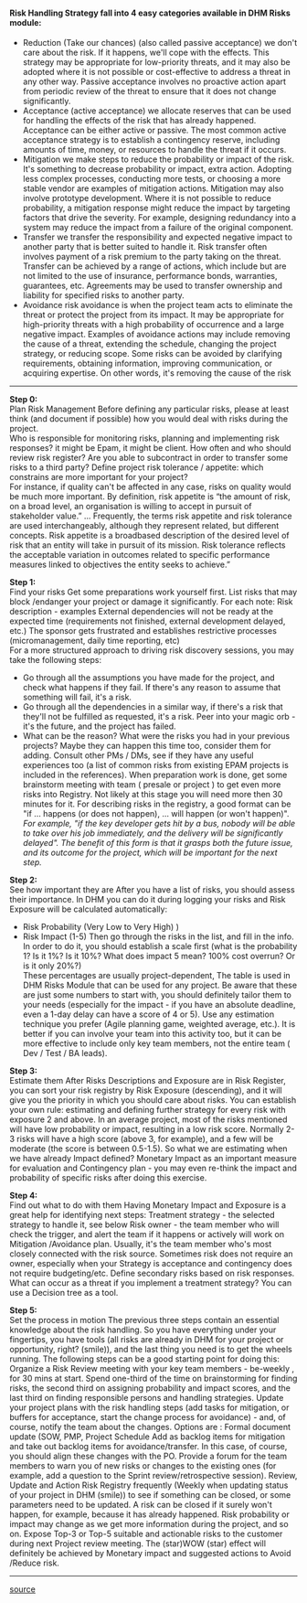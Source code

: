 #### Risk Handling Strategy fall into 4 easy categories available in DHM Risks module:
- Reduction (Take our chances) (also called passive acceptance) we don't care about the risk. If it happens, we'll cope with the effects. This strategy may be appropriate for low-priority threats, and it may also be adopted where it is not possible or cost-effective to address a threat in any other way. Passive acceptance involves no proactive action apart from periodic review of the threat to ensure that it does not change significantly.
- Acceptance (active acceptance) we allocate reserves that can be used for handling the effects of the risk that has already happened. Acceptance can be either active or passive. The most common active acceptance strategy is to establish a contingency reserve, including amounts of time, money, or resources to handle the threat if it occurs.
- Mitigation we make steps to reduce the probability or impact of the risk. It's something to decrease probability or impact, extra action. Adopting less complex processes, conducting more tests, or choosing a more stable vendor are examples of mitigation actions. Mitigation may also involve prototype development. Where it is not possible to reduce probability, a mitigation response might reduce the impact by targeting factors that drive the severity. For example, designing redundancy into a system may reduce the impact from a failure of the original component.
- Transfer we transfer the responsibility and expected negative impact to another party that is better suited to handle it. Risk transfer often involves payment of a risk premium to the party taking on the threat. Transfer can be achieved by a range of actions, which include but are not limited to the use of insurance, performance bonds, warranties, guarantees, etc. Agreements may be used to transfer ownership and liability for specified risks to another party.
- Avoidance risk avoidance is when the project team acts to eliminate the threat or protect the project from its impact. It may be appropriate for high-priority threats with a high probability of occurrence and a large negative impact. Examples of avoidance actions may include removing the cause of a threat, extending the schedule, changing the project strategy, or reducing scope. Some risks can be avoided by clarifying requirements, obtaining information, improving communication, or acquiring expertise. On other words, it's removing the cause of the risk

---

**Step 0:**  
Plan Risk Management Before defining any particular risks, please at least think (and document if possible) how you would deal with risks during the project.  
Who is responsible for monitoring risks, planning and implementing risk responses? it might be Epam, it might be client. How often and who should review risk register? Are you able to subcontract in order to transfer some risks to a third party? Define project risk tolerance / appetite: which constrains are more important for your project?  
For instance, if quality can't be affected in any case, risks on quality would be much more important. By definition, risk appetite is “the amount of risk, on a broad level, an organisation is willing to accept in pursuit of stakeholder value.” ... Frequently, the terms risk appetite and risk tolerance are used interchangeably, although they represent related, but different concepts. Risk appetite is a broadbased description of the desired level of risk that an entity will take in pursuit of its mission. Risk tolerance reflects the acceptable variation in outcomes related to specific performance measures linked to objectives the entity seeks to achieve.”

**Step 1:**  
Find your risks Get some preparations work yourself first. List risks that may block /endanger your project or damage it significantly. For each note: Risk description - examples External dependencies will not be ready at the expected time (requirements not finished, external development delayed, etc.) The sponsor gets frustrated and establishes restrictive processes (micromanagement, daily time reporting, etc)  
For a more structured approach to driving risk discovery sessions, you may take the following steps:

- Go through all the assumptions you have made for the project, and check what happens if they fail. If there's any reason to assume that something will fail, it's a risk.
- Go through all the dependencies in a similar way, if there's a risk that they'll not be fulfilled as requested, it's a risk. Peer into your magic orb - it's the future, and the project has failed.
- What can be the reason? What were the risks you had in your previous projects? Maybe they can happen this time too, consider them for adding. Consult other PMs / DMs, see if they have any useful experiences too (a list of common risks from existing EPAM projects is included in the references). When preparation work is done, get some brainstorm meeting with team ( presale or project ) to get even more risks into Registry. Not likely at this stage you will need more then 30 minutes for it. For describing risks in the registry, a good format can be "if … happens (or does not happen), … will happen (or won't happen)".  
    _For example, "if the key developer gets hit by a bus, nobody will be able to take over his job immediately, and the delivery will be significantly delayed". The benefit of this form is that it grasps both the future issue, and its outcome for the project, which will be important for the next step._

**Step 2:**  
See how important they are After you have a list of risks, you should assess their importance. In DHM you can do it during logging your risks and Risk Exposure will be calculated automatically:

- Risk Probability (Very Low to Very High) )
- Risk Impact (1-5) Then go through the risks in the list, and fill in the info. In order to do it, you should establish a scale first (what is the probability 1? Is it 1%? Is it 10%? What does impact 5 mean? 100% cost overrun? Or is it only 20%?)  
    These percentages are usually project-dependent, The table is used in DHM Risks Module that can be used for any project. Be aware that these are just some numbers to start with, you should definitely tailor them to your needs (especially for the impact - if you have an absolute deadline, even a 1-day delay can have a score of 4 or 5). Use any estimation technique you prefer (Agile planning game, weighted average, etc.). It is better if you can involve your team into this activity too, but it can be more effective to include only key team members, not the entire team ( Dev / Test / BA leads).

**Step 3:**  
Estimate them After Risks Descriptions and Exposure are in Risk Register, you can sort your risk registry by Risk Exposure (descending), and it will give you the priority in which you should care about risks. You can establish your own rule: estimating and defining further strategy for every risk with exposure 2 and above. In an average project, most of the risks mentioned will have low probability or impact, resulting in a low risk score. Normally 2-3 risks will have a high score (above 3, for example), and a few will be moderate (the score is between 0.5-1.5). So what we are estimating when we have already Impact defined? Monetary Impact as an important measure for evaluation and Contingency plan - you may even re-think the impact and probability of specific risks after doing this exercise.

**Step 4:**  
Find out what to do with them Having Monetary Impact and Exposure is a great help for identifying next steps: Treatment strategy - the selected strategy to handle it, see below Risk owner - the team member who will check the trigger, and alert the team if it happens or actively will work on Mitigation /Avoidance plan. Usually, it's the team member who's most closely connected with the risk source. Sometimes risk does not require an owner, especially when your Strategy is acceptance and contingency does not require budgeting/etc. Define secondary risks based on risk responses. What can occur as a threat if you implement a treatment strategy? You can use a Decision tree as a tool.

**Step 5:**  
Set the process in motion The previous three steps contain an essential knowledge about the risk handling. So you have everything under your fingertips, you have tools (all risks are already in DHM for your project or opportunity, right? (smile)), and the last thing you need is to get the wheels running. The following steps can be a good starting point for doing this: Organize a Risk Review meeting with your key team members - be-weekly , for 30 mins at start. Spend one-third of the time on brainstorming for finding risks, the second third on assigning probability and impact scores, and the last third on finding responsible persons and handling strategies. Update your project plans with the risk handling steps (add tasks for mitigation, or buffers for acceptance, start the change process for avoidance) - and, of course, notify the team about the changes. Options are : Formal document update (SOW, PMP, Project Schedule Add as backlog items for mitigation and take out backlog items for avoidance/transfer. In this case, of course, you should align these changes with the PO. Provide a forum for the team members to warn you of new risks or changes to the existing ones (for example, add a question to the Sprint review/retrospective session). Review, Update and Action Risk Registry frequently (Weekly when updating status of your project in DHM (smile)) to see if something can be closed, or some parameters need to be updated. A risk can be closed if it surely won't happen, for example, because it has already happened. Risk probability or impact may change as we get more information during the project, and so on. Expose Top-3 or Top-5 suitable and actionable risks to the customer during next Project review meeting. The (star)WOW (star) effect will definitely be achieved by Monetary impact and suggested actions to Avoid /Reduce risk.

---

[source](https://kb.epam.com/display/EPMDMO/How+to+start+doing+real+risk+management+in+a+project "https://kb.epam.com/display/EPMDMO/How+to+start+doing+real+risk+management+in+a+project")